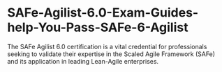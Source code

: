# SAFe-Agilist-6.0-Exam-Guides-help-You-Pass-SAFe-6-Agilist
The SAFe Agilist 6.0 certification is a vital credential for professionals seeking to validate their expertise in the Scaled Agile Framework (SAFe) and its application in leading Lean-Agile enterprises. 

